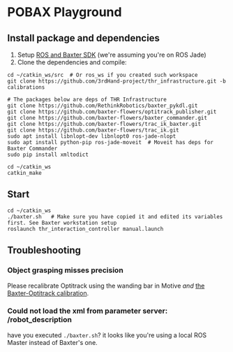 # POBAX Playground
## Install package and dependencies

1. Setup [ROS and Baxter SDK](http://sdk.rethinkrobotics.com/wiki/Workstation_Setup) (we're assuming you're on ROS Jade)
2. Clone the dependencies and compile:
```
cd ~/catkin_ws/src  # Or ros_ws if you created such workspace
git clone https://github.com/3rdHand-project/thr_infrastructure.git -b calibrations 

# The packages below are deps of THR Infrastructure
git clone https://github.com/RethinkRobotics/baxter_pykdl.git
git clone https://github.com/baxter-flowers/optitrack_publisher.git
git clone https://github.com/baxter-flowers/baxter_commander.git
git clone https://github.com/baxter-flowers/trac_ik_baxter.git
git clone https://github.com/baxter-flowers/trac_ik.git
sudo apt install libnlopt-dev libnlopt0 ros-jade-nlopt
sudo apt install python-pip ros-jade-moveit  # Moveit has deps for Baxter Commander
sudo pip install xmltodict

cd ~/catkin_ws
catkin_make
```

## Start
```
cd ~/catkin_ws
./baxter.sh   # Make sure you have copied it and edited its variables first. See Baxter workstation setup
roslaunch thr_interaction_controller manual.launch
```

## Troubleshooting
### Object grasping misses precision
Please recalibrate Optitrack using the wanding bar in Motive *and* [the Baxter-Optitrack calibration](https://github.com/baxter-flowers/optitrack_publisher#calibrate).

### Could not load the xml from parameter server: /robot_description
have you executed `./baxter.sh`? it looks like you're using a local ROS Master instead of Baxter's one.
